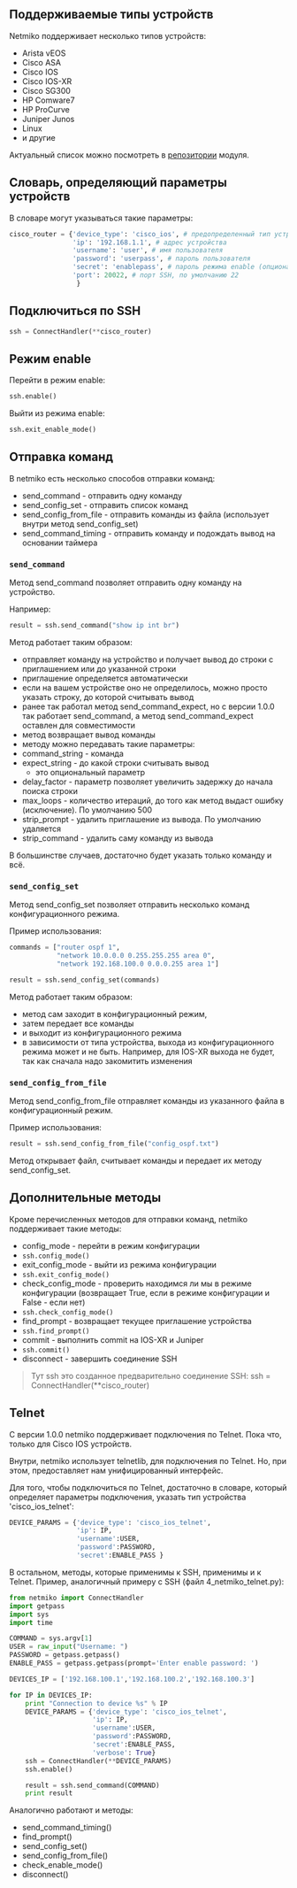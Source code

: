 ## Поддерживаемые типы устройств

Netmiko поддерживает несколько типов устройств:
* Arista vEOS
* Cisco ASA
* Cisco IOS
* Cisco IOS-XR
* Cisco SG300
* HP Comware7
* HP ProCurve
* Juniper Junos
* Linux
* и другие

Актуальный список можно посмотреть в [репозитории](https://github.com/ktbyers/netmiko) модуля.

## Словарь, определяющий параметры устройств
В словаре могут указываться такие параметры:
```python
cisco_router = {'device_type': 'cisco_ios', # предопределенный тип устройства
                'ip': '192.168.1.1', # адрес устройства
                'username': 'user', # имя пользователя
                'password': 'userpass', # пароль пользователя
                'secret': 'enablepass', # пароль режима enable (опциональный)
                'port': 20022, # порт SSH, по умолчанию 22
                 }
```

## Подключиться по SSH

```python
ssh = ConnectHandler(**cisco_router)
```

## Режим enable

Перейти в режим enable:
```python
ssh.enable()
```

Выйти из режима enable:
```python
ssh.exit_enable_mode()
```

## Отправка команд

В netmiko есть несколько способов отправки команд:
* send_command - отправить одну команду
* send_config_set - отправить список команд
* send_config_from_file - отправить команды из файла (использует внутри метод send_config_set)
* send_command_timing - отправить команду и подождать вывод на основании таймера

### ```send_command```

Метод send_command позволяет отправить одну команду на устройство.

Например:
```python
result = ssh.send_command("show ip int br")
```

Метод работает таким образом:
* отправляет команду на устройство и получает вывод до строки с приглашением или до указанной строки
 * приглашение определяется автоматически
 * если на вашем устройстве оно не определилось, можно просто указать строку, до которой считывать вывод
 * ранее так работал метод send_command_expect, но с версии 1.0.0 так работает send_command, а метод send_command_expect оставлен для совместимости
* метод возвращает вывод команды
* методу можно передавать такие параметры:
 * command_string - команда
 * expect_string - до какой строки считывать вывод
    * это опциональный параметр
 * delay_factor - параметр позволяет увеличить задержку до начала поиска строки
 * max_loops - количество итераций, до того как метод выдаст ошибку (исключение). По умолчанию 500
 * strip_prompt - удалить приглашение из вывода. По умолчанию удаляется
 * strip_command - удалить саму команду из вывода

В большинстве случаев, достаточно будет указать только команду и всё.

### ```send_config_set```
Метод send_config_set позволяет отправить несколько команд конфигурационного режима.

Пример использования:
```python
commands = ["router ospf 1",
            "network 10.0.0.0 0.255.255.255 area 0",
            "network 192.168.100.0 0.0.0.255 area 1"]

result = ssh.send_config_set(commands)
```

Метод работает таким образом:
* метод сам заходит в конфигурационный режим,
* затем передает все команды
* и выходит из конфигурационного режима 
 * в зависимости от типа устройства, выхода из конфигурационного режима может и не быть. Например, для IOS-XR выхода не будет, так как сначала надо закомитить изменения

### ```send_config_from_file```
Метод send_config_from_file отправляет команды из указанного файла в конфигурационный режим.

Пример использования:
```python
result = ssh.send_config_from_file("config_ospf.txt")
```

Метод открывает файл, считывает команды и передает их методу send_config_set.

## Дополнительные методы

Кроме перечисленных методов для отправки команд, netmiko поддерживает такие методы:
* config_mode - перейти в режим конфигурации
 * ```ssh.config_mode()```
* exit_config_mode - выйти из режима конфигурации
 * ```ssh.exit_config_mode()```
* check_config_mode - проверить находимся ли мы в режиме конфигурации (возвращает True, если в режиме конфигурации и False - если нет)
 * ```ssh.check_config_mode()```
* find_prompt - возвращает текущее приглашение устройства
 * ```ssh.find_prompt()```
* commit - выполнить commit на IOS-XR и Juniper
 * ```ssh.commit()```
* disconnect - завершить соединение SSH

> Тут ssh это созданное предварительно соединение SSH: ssh = ConnectHandler(**cisco_router)


## Telnet

С версии 1.0.0 netmiko поддерживает подключения по Telnet. Пока что, только для Cisco IOS устройств.

Внутри, netmiko использует telnetlib, для подключения по Telnet. Но, при этом, предоставляет нам унифицированный интерфейс.

Для того, чтобы подключиться по Telnet, достаточно в словаре, который определяет параметры подключения, указать тип устройства 'cisco_ios_telnet':
```python
DEVICE_PARAMS = {'device_type': 'cisco_ios_telnet',
                 'ip': IP,
                 'username':USER,
                 'password':PASSWORD,
                 'secret':ENABLE_PASS }
```

В остальном, методы, которые применимы к SSH, применимы и к Telnet. Пример, аналогичный примеру с SSH (файл 4_netmiko_telnet.py):
```python
from netmiko import ConnectHandler
import getpass
import sys
import time

COMMAND = sys.argv[1]
USER = raw_input("Username: ")
PASSWORD = getpass.getpass()
ENABLE_PASS = getpass.getpass(prompt='Enter enable password: ')

DEVICES_IP = ['192.168.100.1','192.168.100.2','192.168.100.3']

for IP in DEVICES_IP:
    print "Connection to device %s" % IP
    DEVICE_PARAMS = {'device_type': 'cisco_ios_telnet',
                     'ip': IP,
                     'username':USER,
                     'password':PASSWORD,
                     'secret':ENABLE_PASS,
                     'verbose': True}
    ssh = ConnectHandler(**DEVICE_PARAMS)
    ssh.enable()

    result = ssh.send_command(COMMAND)
    print result
```

Аналогично работают и методы:
* send_command_timing()
* find_prompt()
* send_config_set()
* send_config_from_file()
* check_enable_mode()
* disconnect()
